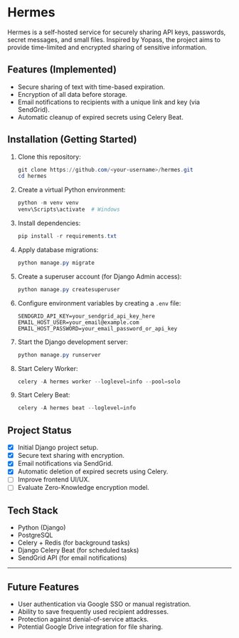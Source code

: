 # Hermes

Hermes is a self-hosted service for securely sharing API keys, passwords, secret messages, and small files. Inspired by Yopass, the project aims to provide time-limited and encrypted sharing of sensitive information.

## Features (Implemented)
- Secure sharing of text with time-based expiration.
- Encryption of all data before storage.
- Email notifications to recipients with a unique link and key (via SendGrid).
- Automatic cleanup of expired secrets using Celery Beat.

## Installation (Getting Started)
1. Clone this repository:
   ```powershell
   git clone https://github.com/<your-username>/hermes.git
   cd hermes
   ```
2. Create a virtual Python environment:
   ```powershell
   python -m venv venv
   venv\Scripts\activate  # Windows
   ```
3. Install dependencies:
   ```powershell
   pip install -r requirements.txt
   ```
4. Apply database migrations:
   ```powershell
   python manage.py migrate
   ```
5. Create a superuser account (for Django Admin access):
   ```powershell
   python manage.py createsuperuser
   ```
6. Configure environment variables by creating a `.env` file:
   ```
   SENDGRID_API_KEY=your_sendgrid_api_key_here
   EMAIL_HOST_USER=your_email@example.com
   EMAIL_HOST_PASSWORD=your_email_password_or_api_key
   ```
7. Start the Django development server:
   ```powershell
   python manage.py runserver
   ```
8. Start Celery Worker:
   ```powershell
   celery -A hermes worker --loglevel=info --pool=solo
   ```
9. Start Celery Beat:
   ```powershell
   celery -A hermes beat --loglevel=info
   ```

## Project Status
- [x] Initial Django project setup.
- [x] Secure text sharing with encryption.
- [x] Email notifications via SendGrid.
- [x] Automatic deletion of expired secrets using Celery.
- [ ] Improve frontend UI/UX.
- [ ] Evaluate Zero-Knowledge encryption model.

## Tech Stack
- Python (Django)
- PostgreSQL
- Celery + Redis (for background tasks)
- Django Celery Beat (for scheduled tasks)
- SendGrid API (for email notifications)

---

## Future Features
- User authentication via Google SSO or manual registration.
- Ability to save frequently used recipient addresses.
- Protection against denial-of-service attacks.
- Potential Google Drive integration for file sharing.

